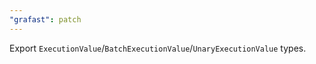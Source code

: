 ```yaml
---
"grafast": patch
---
```


Export `ExecutionValue`/`BatchExecutionValue`/`UnaryExecutionValue` types.
